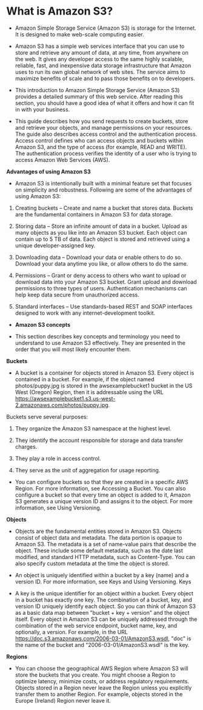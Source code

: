 # What is Amazon S3?


- Amazon Simple Storage Service (Amazon S3) is storage for the Internet. It is designed to make web-scale computing easier.

- Amazon S3 has a simple web services interface that you can use to store and retrieve any amount of data, at any time, from anywhere on the web. It gives any developer access to the same highly scalable, reliable, fast, and inexpensive data storage infrastructure that Amazon uses to run its own global network of web sites. The service aims to maximize benefits of scale and to pass those benefits on to developers.

- This introduction to Amazon Simple Storage Service (Amazon S3) provides a detailed summary of this web service. After reading this section, you should have a good idea of what it offers and how it can fit in with your business.

- This guide describes how you send requests to create buckets, store and retrieve your objects, and manage permissions on your resources. The guide also describes access control and the authentication process. Access control defines who can access objects and buckets within Amazon S3, and the type of access (for example, READ and WRITE). The authentication process verifies the identity of a user who is trying to access Amazon Web Services (AWS). 

**Advantages of using Amazon S3**

- Amazon S3 is intentionally built with a minimal feature set that focuses on simplicity and robustness. Following are some of the advantages of using Amazon S3:

1. Creating buckets – Create and name a bucket that stores data. Buckets are the fundamental containers in Amazon S3 for data storage.

1. Storing data – Store an infinite amount of data in a bucket. Upload as many objects as you like into an Amazon S3 bucket. Each object can contain up to 5 TB of data. Each object is stored and retrieved using a unique developer-assigned key.

1. Downloading data – Download your data or enable others to do so. Download your data anytime you like, or allow others to do the same.

1. Permissions – Grant or deny access to others who want to upload or download data into your Amazon S3 bucket. Grant upload and download permissions to three types of users. Authentication mechanisms can help keep data secure from unauthorized access.

1. Standard interfaces – Use standards-based REST and SOAP interfaces designed to work with any internet-development toolkit. 


- **Amazon S3 concepts**

- This section describes key concepts and terminology you need to understand to use Amazon S3 effectively. They are presented in the order that you will most likely encounter them. 

**Buckets**

- A bucket is a container for objects stored in Amazon S3. Every object is contained in a bucket. For example, if the object named photos/puppy.jpg is stored in the awsexamplebucket1 bucket in the US West (Oregon) Region, then it is addressable using the URL https://awsexamplebucket1.s3.us-west-2.amazonaws.com/photos/puppy.jpg.

Buckets serve several purposes:

1. They organize the Amazon S3 namespace at the highest level.

1. They identify the account responsible for storage and data transfer charges.

1. They play a role in access control.

1. They serve as the unit of aggregation for usage reporting.

- You can configure buckets so that they are created in a specific AWS Region. For more information, see Accessing a Bucket. You can also configure a bucket so that every time an object is added to it, Amazon S3 generates a unique version ID and assigns it to the object. For more information, see Using Versioning.


**Objects**

- Objects are the fundamental entities stored in Amazon S3. Objects consist of object data and metadata. The data portion is opaque to Amazon S3. The metadata is a set of name-value pairs that describe the object. These include some default metadata, such as the date last modified, and standard HTTP metadata, such as Content-Type. You can also specify custom metadata at the time the object is stored.

- An object is uniquely identified within a bucket by a key (name) and a version ID. For more information, see Keys and Using Versioning.
Keys

- A key is the unique identifier for an object within a bucket. Every object in a bucket has exactly one key. The combination of a bucket, key, and version ID uniquely identify each object. So you can think of Amazon S3 as a basic data map between "bucket + key + version" and the object itself. Every object in Amazon S3 can be uniquely addressed through the combination of the web service endpoint, bucket name, key, and optionally, a version. For example, in the URL https://doc.s3.amazonaws.com/2006-03-01/AmazonS3.wsdl, "doc" is the name of the bucket and "2006-03-01/AmazonS3.wsdl" is the key.


**Regions**

* You can choose the geographical AWS Region where Amazon S3 will store the buckets that you create. You might choose a Region to optimize latency, minimize costs, or address regulatory requirements. Objects stored in a Region never leave the Region unless you explicitly transfer them to another Region. For example, objects stored in the Europe (Ireland) Region never leave it. 